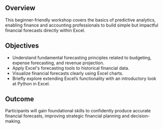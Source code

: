 <!--- https://chatgpt.com/c/68cacf25-13b4-8323-aa66-8ecd8a6a9dcb --->

<!--
Run and visualize Forecast.Linear
Get diagnostics on holdout
Then do forecast sheet
Then do ARIMA with Copilot 
-->


## Overview
This beginner-friendly workshop covers the basics of predictive analytics, enabling finance and accounting professionals to build simple but impactful financial forecasts directly within Excel.

## Objectives
- Understand fundamental forecasting principles related to budgeting, expense forecasting, and revenue projection.  
- Apply Excel's forecasting tools to historical financial data.  
- Visualize financial forecasts clearly using Excel charts.  
- Briefly explore extending Excel’s functionality with an introductory look at Python in Excel.  

## Outcome
Participants will gain foundational skills to confidently produce accurate financial forecasts, improving strategic financial planning and decision-making.
